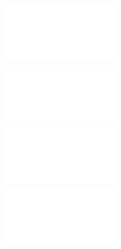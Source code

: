 ![@](steps/prompt.27122a03.md)

![@](steps/file.435f67e5.md)

![@](steps/file.9317cce6.md)

![@](steps/file.b12da5c0.md)